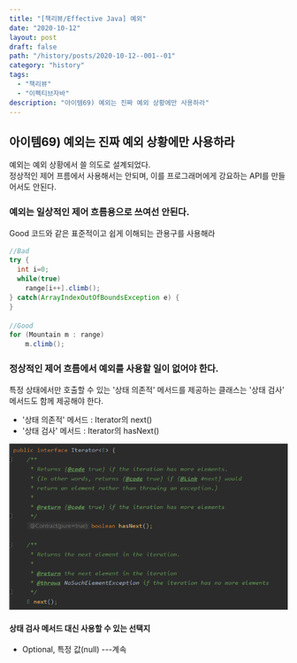```yaml
---
title: "[책리뷰/Effective Java] 예외"
date: "2020-10-12"
layout: post
draft: false
path: "/history/posts/2020-10-12--001--01"
category: "history"
tags:
  - "책리뷰"
  - "이펙티브자바"
description: "아이템69) 예외는 진짜 예외 상황에만 사용하라"
---
```


## 아이템69) 예외는 진짜 예외 상황에만 사용하라
예외는 예외 상황에서 쓸 의도로 설계되었다.  
정상적인 제어 프름에서 사용해서는 안되며, 이를 프로그래머에게 강요하는 API를 만들어서도 안된다.

### 예외는 일상적인 제어 흐름용으로 쓰여선 안된다.
Good 코드와 같은 표준적이고 쉽게 이해되는 관용구를 사용해라
```java
//Bad
try {
  int i=0;
  while(true)
    range[i++].climb();
} catch(ArrayIndexOutOfBoundsException e) {
}

//Good
for (Mountain m : range)
    m.climb();
```

### 정상적인 제어 흐름에서 예외를 사용할 일이 없어야 한다.
특정 상태에서만 호출할 수 있는 '상태 의존적' 메서드를 제공하는 클래스는 '상태 검사' 메서드도 함께 제공해야 한다. 
- '상태 의존적' 메서드 : Iterator의 next()
- '상태 검사' 메서드 : Iterator의 hasNext()

![](./001--01-1.PNG)

#### 상태 검사 메서드 대신 사용할 수 있는 선택지
 - Optional, 특정 값(null)
---계속
